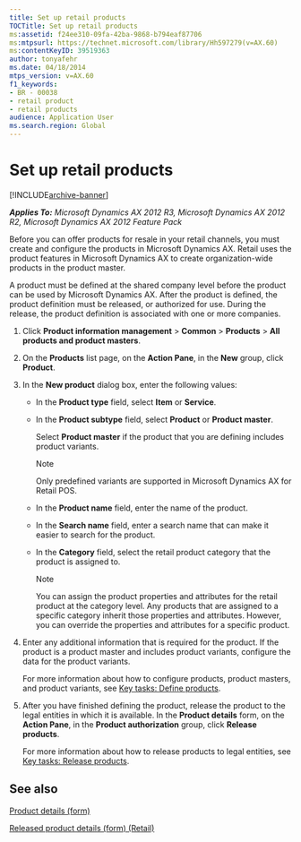 ```yaml
---
title: Set up retail products
TOCTitle: Set up retail products
ms:assetid: f24ee310-09fa-42ba-9868-b794eaf87706
ms:mtpsurl: https://technet.microsoft.com/library/Hh597279(v=AX.60)
ms:contentKeyID: 39519363
author: tonyafehr
ms.date: 04/18/2014
mtps_version: v=AX.60
f1_keywords:
- BR - 00038
- retail product
- retail products
audience: Application User
ms.search.region: Global
---
```


# Set up retail products 


[!INCLUDE[archive-banner](includes/archive-banner.md)]


_**Applies To:** Microsoft Dynamics AX 2012 R3, Microsoft Dynamics AX 2012 R2, Microsoft Dynamics AX 2012 Feature Pack_

Before you can offer products for resale in your retail channels, you must create and configure the products in Microsoft Dynamics AX. Retail uses the product features in Microsoft Dynamics AX to create organization-wide products in the product master.

A product must be defined at the shared company level before the product can be used by Microsoft Dynamics AX. After the product is defined, the product definition must be released, or authorized for use. During the release, the product definition is associated with one or more companies.

1.  Click **Product information management** \> **Common** \> **Products** \> **All products and product masters**.

2.  On the **Products** list page, on the **Action Pane**, in the **New** group, click **Product**.

3.  In the **New product** dialog box, enter the following values:
    
      - In the **Product type** field, select **Item** or **Service**.
    
      - In the **Product subtype** field, select **Product** or **Product master**.
        
        Select **Product master** if the product that you are defining includes product variants.
        

        > [!NOTE]
        > <P>Only predefined variants are supported in Microsoft Dynamics AX for Retail POS.</P>

    
      - In the **Product name** field, enter the name of the product.
    
      - In the **Search name** field, enter a search name that can make it easier to search for the product.
    
      - In the **Category** field, select the retail product category that the product is assigned to.
        

        > [!NOTE]
        > <P>You can assign the product properties and attributes for the retail product at the category level. Any products that are assigned to a specific category inherit those properties and attributes. However, you can override the properties and attributes for a specific product.</P>



4.  Enter any additional information that is required for the product. If the product is a product master and includes product variants, configure the data for the product variants.
    
    For more information about how to configure products, product masters, and product variants, see [Key tasks: Define products](key-tasks-define-products.md).

5.  After you have finished defining the product, release the product to the legal entities in which it is available. In the **Product details** form, on the **Action Pane**, in the **Product authorization** group, click **Release products**.
    
    For more information about how to release products to legal entities, see [Key tasks: Release products](key-tasks-release-products.md).

## See also

[Product details (form)](https://technet.microsoft.com/library/hh545519\(v=ax.60\))

[Released product details (form) (Retail)](https://technet.microsoft.com/library/hh580615\(v=ax.60\))

  


